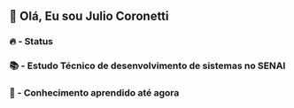 ## 👋 Olá, Eu sou Julio Coronetti

### 🔥 - Status

### 📚 - Estudo Técnico de desenvolvimento de sistemas no SENAI

### 🧠 - Conhecimento aprendido até agora

